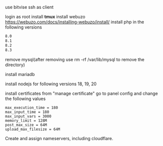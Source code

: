 use bitvise ssh as client


login as root
install **tmux**
install webuzo
https://webuzo.com/docs/installing-webuzo/install/
install php in the following versions
```7.4
8.0
8.1
8.2
8.3
```
remove mysql(after removing use rm -rf /var/lib/mysql to remove the directory)


install mariadb


install nodejs for following versions
18, 19, 20


install certificates from "manage certificate"
go to panel config and change the following values
```
max_execution_time = 180
max_input_time = 180
max_input_vars = 3000
memory_limit = 128M
post_max_size = 64M
upload_max_filesize = 64M
```

Create and assign nameservers, including cloudflare.
